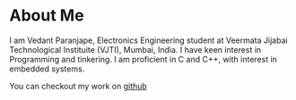 # About Me

I am Vedant Paranjape, Electronics Engineering student at Veermata Jijabai Technological Instituite (VJTI), Mumbai, India. I have keen interest in Programming and tinkering. I am proficient in C and C++, with interest in embedded systems.

You can checkout my work on [github](www.github.com/VedantParanjape)